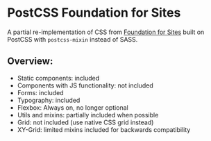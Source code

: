 # PostCSS Foundation for Sites

A partial re-implementation of CSS from [Foundation for Sites](https://get.foundation/) built on PostCSS with `postcss-mixin` instead of SASS.

## Overview:

- Static components: included
- Components with JS functionality: not included
- Forms: included
- Typography: included
- Flexbox: Always on, no longer optional
- Utils and mixins: partially included when possible
- Grid: not included (use native CSS grid instead)
- XY-Grid: limited mixins included for backwards compatibility
